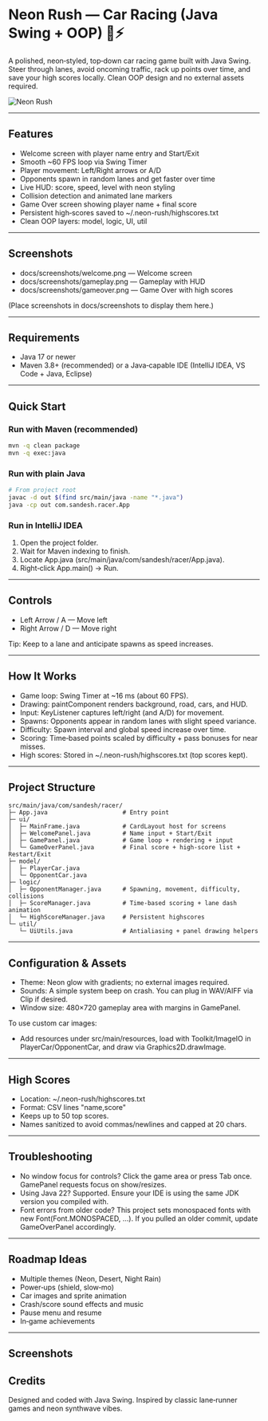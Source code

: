 # Neon Rush — Car Racing (Java Swing + OOP) 🚗⚡

A polished, neon‑styled, top‑down car racing game built with Java Swing. Steer through lanes, avoid oncoming traffic, rack up points over time, and save your high scores locally. Clean OOP design and no external assets required.

![Neon Rush](docs/banner.png)

---

## Features

- Welcome screen with player name entry and Start/Exit
- Smooth ~60 FPS loop via Swing Timer
- Player movement: Left/Right arrows or A/D
- Opponents spawn in random lanes and get faster over time
- Live HUD: score, speed, level with neon styling
- Collision detection and animated lane markers
- Game Over screen showing player name + final score
- Persistent high‑scores saved to ~/.neon-rush/highscores.txt
- Clean OOP layers: model, logic, UI, util

---

## Screenshots

- docs/screenshots/welcome.png — Welcome screen
- docs/screenshots/gameplay.png — Gameplay with HUD
- docs/screenshots/gameover.png — Game Over with high scores

(Place screenshots in docs/screenshots to display them here.)

---

## Requirements

- Java 17 or newer
- Maven 3.8+ (recommended) or a Java‑capable IDE (IntelliJ IDEA, VS Code + Java, Eclipse)

---

## Quick Start

### Run with Maven (recommended)
```bash
mvn -q clean package
mvn -q exec:java
```

### Run with plain Java
```bash
# From project root
javac -d out $(find src/main/java -name "*.java")
java -cp out com.sandesh.racer.App
```

### Run in IntelliJ IDEA
1. Open the project folder.
2. Wait for Maven indexing to finish.
3. Locate App.java (src/main/java/com/sandesh/racer/App.java).
4. Right‑click App.main() → Run.

---

## Controls

- Left Arrow / A — Move left
- Right Arrow / D — Move right

Tip: Keep to a lane and anticipate spawns as speed increases.

---

## How It Works

- Game loop: Swing Timer at ~16 ms (about 60 FPS).
- Drawing: paintComponent renders background, road, cars, and HUD.
- Input: KeyListener captures left/right (and A/D) for movement.
- Spawns: Opponents appear in random lanes with slight speed variance.
- Difficulty: Spawn interval and global speed increase over time.
- Scoring: Time‑based points scaled by difficulty + pass bonuses for near misses.
- High scores: Stored in ~/.neon-rush/highscores.txt (top scores kept).

---

## Project Structure

```
src/main/java/com/sandesh/racer/
├─ App.java                     # Entry point
├─ ui/
│  ├─ MainFrame.java            # CardLayout host for screens
│  ├─ WelcomePanel.java         # Name input + Start/Exit
│  ├─ GamePanel.java            # Game loop + rendering + input
│  └─ GameOverPanel.java        # Final score + high-score list + Restart/Exit
├─ model/
│  ├─ PlayerCar.java
│  └─ OpponentCar.java
├─ logic/
│  ├─ OpponentManager.java      # Spawning, movement, difficulty, collisions
│  ├─ ScoreManager.java         # Time-based scoring + lane dash animation
│  └─ HighScoreManager.java     # Persistent highscores
└─ util/
   └─ UiUtils.java              # Antialiasing + panel drawing helpers
```

---

## Configuration & Assets

- Theme: Neon glow with gradients; no external images required.
- Sounds: A simple system beep on crash. You can plug in WAV/AIFF via Clip if desired.
- Window size: 480×720 gameplay area with margins in GamePanel.

To use custom car images:
- Add resources under src/main/resources, load with Toolkit/ImageIO in PlayerCar/OpponentCar, and draw via Graphics2D.drawImage.

---

## High Scores

- Location: ~/.neon-rush/highscores.txt
- Format: CSV lines "name,score"
- Keeps up to 50 top scores.
- Names sanitized to avoid commas/newlines and capped at 20 chars.

---

## Troubleshooting

- No window focus for controls? Click the game area or press Tab once. GamePanel requests focus on show/resizes.
- Using Java 22? Supported. Ensure your IDE is using the same JDK version you compiled with.
- Font errors from older code? This project sets monospaced fonts with new Font(Font.MONOSPACED, ...). If you pulled an older commit, update GameOverPanel accordingly.

---

## Roadmap Ideas

- Multiple themes (Neon, Desert, Night Rain)
- Power‑ups (shield, slow‑mo)
- Car images and sprite animation
- Crash/score sound effects and music
- Pause menu and resume
- In‑game achievements

---

## Screenshots

## Credits

Designed and coded with Java Swing. Inspired by classic lane‑runner games and neon synthwave vibes.
